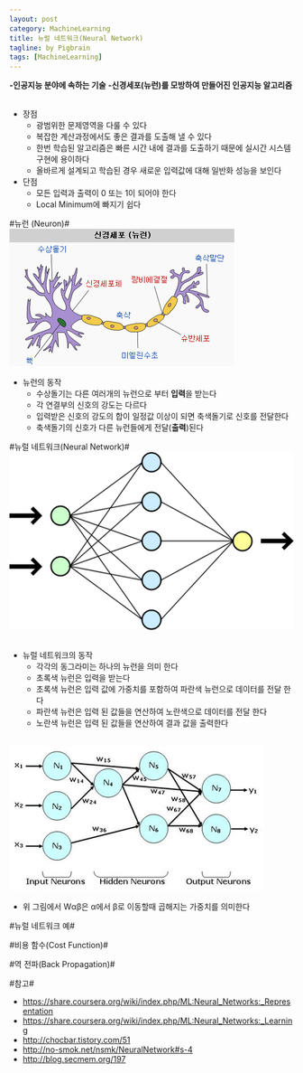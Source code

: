 ```yaml
---
layout: post
category: MachineLearning
title: 뉴럴 네트워크(Neural Network)
tagline: by Pigbrain
tags: [MachineLearning]
---
```


<!--more-->
  
**-인공지능 분야에 속하는 기술**
**-신경세포(뉴런)를 모방하여 만들어진 인공지능 알고리즘**  
<br>  
* 장점  
	* 광범위한 문제영역을 다룰 수 있다  
	* 복잡한 계산과정에서도 좋은 결과를 도출해 낼 수 있다
	* 한번 학습된 알고리즘은 빠른 시간 내에 결과를 도출하기 때문에 실시간 시스템 구현에 용이하다 
	* 올바르게 설계되고 학습된 경우 새로운 입력값에 대해 일반화 성능을 보인다  
* 단점
	* 모든 입력과 출력이 0 또는 1이 되어야 한다  
	* Local Minimum에 빠지기 쉽다  


#뉴런 (Neuron)#  
<img src="/assets/themes/Snail/img/MachineLearning/NeuralNetwork/neuron.png" alt="">
<br>  

* 뉴런의 동작  
	* 수상돌기는 다른 여러개의 뉴런으로 부터 **입력**을 받는다  
	* 각 연결부의 신호의 강도는 다르다  
	* 입력받은 신호의 강도의 합이 일정값 이상이 되면 축색돌기로 신호를 전달한다  
	* 축색돌기의 신호가 다른 뉴런들에게 전달(**출력**)된다  


#뉴럴 네트워크(Neural Network)#  
<img src="/assets/themes/Snail/img/MachineLearning/NeuralNetwork/neuralNetwork.png" alt="">  
<br>  

* 뉴럴 네트워크의 동작  
	* 각각의 동그라미는 하나의 뉴런을 의미 한다  
	* 초록색 뉴런은 입력을 받는다  
	* 초록색 뉴런은 입력 값에 가중치를 포함하여 파란색 뉴런으로 데이터를 전달 한다  
	* 파란색 뉴런은 입력 된 값들을 연산하여 노란색으로 데이터를 전달 한다  
	* 노란색 뉴런은 입력 된 값들을 연산하여 결과 값을 출력한다  

<br>  
<img src="/assets/themes/Snail/img/MachineLearning/NeuralNetwork/neuralNetwork_sample.png" alt="">  

* 위 그림에서 Wαβ은 α에서 β로 이동할때 곱해지는 가중치를 의미한다  
  
#뉴럴 네트워크 예#  


#비용 함수(Cost Function)#
  
  
#역 전파(Back Propagation)#
  
  
#참고#
* https://share.coursera.org/wiki/index.php/ML:Neural_Networks:_Representation  
* https://share.coursera.org/wiki/index.php/ML:Neural_Networks:_Learning
* http://chocbar.tistory.com/51  
* http://no-smok.net/nsmk/NeuralNetwork#s-4
* http://blog.secmem.org/197
